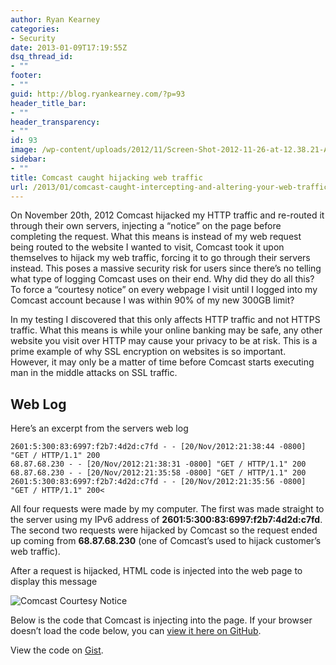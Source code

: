 ```yaml
---
author: Ryan Kearney
categories:
- Security
date: 2013-01-09T17:19:55Z
dsq_thread_id:
- ""
footer:
- ""
guid: http://blog.ryankearney.com/?p=93
header_title_bar:
- ""
header_transparency:
- ""
id: 93
image: /wp-content/uploads/2012/11/Screen-Shot-2012-11-26-at-12.38.21-AM.png
sidebar:
- ""
title: Comcast caught hijacking web traffic
url: /2013/01/comcast-caught-intercepting-and-altering-your-web-traffic/
---
```


On November 20th, 2012 Comcast hijacked my HTTP traffic and re-routed it through their own servers, injecting a &#8220;notice&#8221; on the page before completing the request. What this means is instead of my web request being routed to the website I wanted to visit, Comcast took it upon themselves to hijack my web traffic, forcing it to go through their servers instead. This poses a massive security risk for users since there&#8217;s no telling what type of logging Comcast uses on their end. Why did they do all this? To force a &#8220;courtesy notice&#8221; on every webpage I visit until I logged into my Comcast account because I was within 90% of my new 300GB limit?

<!--more-->In my testing I discovered that this only affects HTTP traffic and not HTTPS traffic. What this means is while your online banking may be safe, any other website you visit over HTTP may cause your privacy to be at risk. This is a prime example of why SSL encryption on websites is so important. However, it may only be a matter of time before Comcast starts executing man in the middle attacks on SSL traffic.

## Web Log

Here&#8217;s an excerpt from the servers web log

    2601:5:300:83:6997:f2b7:4d2d:c7fd - - [20/Nov/2012:21:38:44 -0800] "GET / HTTP/1.1" 200
    68.87.68.230 - - [20/Nov/2012:21:38:31 -0800] "GET / HTTP/1.1" 200
    68.87.68.230 - - [20/Nov/2012:21:35:58 -0800] "GET / HTTP/1.1" 200
    2601:5:300:83:6997:f2b7:4d2d:c7fd - - [20/Nov/2012:21:35:56 -0800] "GET / HTTP/1.1" 200<
    

All four requests were made by my computer. The first was made straight to the server using my IPv6 address of **2601:5:300:83:6997:f2b7:4d2d:c7fd**. The second two requests were hijacked by Comcast so the request ended up coming from **68.87.68.230** (one of Comcast&#8217;s used to hijack customer&#8217;s web traffic).

After a request is hijacked, HTML code is injected into the web page to display this message

![Comcast Courtesy Notice](https://blog.ryankearney.com/wp-content/uploads/2012/11/Screen-Shot-2012-11-26-at-12.38.21-AM.png)

Below is the code that Comcast is injecting into the page. If your browser doesn&#8217;t load the code below, you can [view it here on GitHub](https://gist.github.com/4146814).

<div class="oembed-gist">
  <noscript>
    View the code on <a href="https://gist.github.com/4146814">Gist</a>.
  </noscript>
</div>
